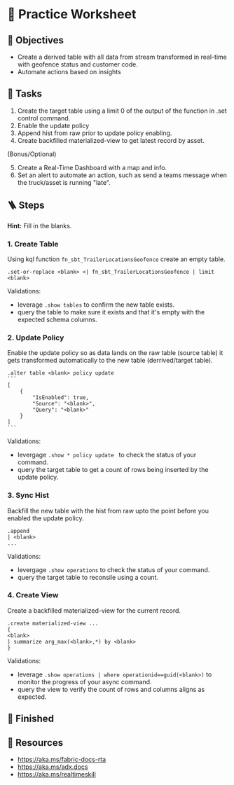 # 🤿 Practice Worksheet 

## 🏅 Objectives
- Create a derived table with all data from stream transformed in real-time with geofence status and customer code.
- Automate actions based on insights

## 📃 Tasks
1. Create the target table using a limit 0 of the output of the function in .set control command. 
2. Enable the update policy
3. Append hist from raw prior to update policy enabling. 
4. Create backfilled materialized-view to get latest record by asset.

(Bonus/Optional)

5. Create a Real-Time Dashboard with a map and info.
6. Set an alert to automate an action, such as send a teams message when the truck/asset is running "late".

## 🪜 Steps 

**Hint:** Fill in the blanks.

### 1. Create Table
Using kql function `fn_sbt_TrailerLocationsGeofence` create an empty table.
```kql
.set-or-replace <blank> <| fn_sbt_TrailerLocationsGeofence | limit <blank>
```

Validations:
- leverage `.show tables` to confirm the new table exists.
- query the table to make sure it exists and that it's empty with the expected schema columns.


### 2. Update Policy
Enable the update policy so as data lands on the raw table (source table) it gets transformed automatically to the new table (derrived/target table).
````kql
.alter table <blank> policy update
```
[
    {
        "IsEnabled": true,
        "Source": "<blank>",
        "Query": "<blank>"
    }
]
```
````

Validations:
- levergage `.show * policy update ` to check the status of your command.
- query the target table to get a count of rows being inserted by the update policy. 

### 3. Sync Hist
Backfill the new table with the hist from raw upto the point before you enabled the update policy.
```kql
.append
| <blank>
...
```

Validations:
- levergage `.show operations` to check the status of your command.
- query the target table to reconsile using a count. 

### 4. Create View
Create a backfilled materialized-view for the current record.
```kql
.create materialized-view ...
{
<blank>
| summarize arg_max(<blank>,*) by <blank>
}
```

Validations:
- leverage `.show operations | where operationid==guid(<blank>)` to monitor the progress of your async command.
- query the view to verify the count of rows and columns aligns as expected.
  

## 🏁 Finished
## 📖 Resources
- https://aka.ms/fabric-docs-rta
- https://aka.ms/adx.docs
- https://aka.ms/realtimeskill
